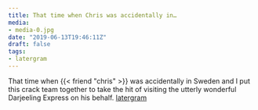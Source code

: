 ```yaml
---
title: That time when Chris was accidentally in…
media:
- media-0.jpg
date: "2019-06-13T19:46:11Z"
draft: false
tags:
- latergram
---
```

That time when {{< friend "chris" >}} was accidentally in Sweden and I put this crack team together to take the hit of visiting the utterly wonderful Darjeeling Express on his behalf. [latergram](/tags/latergram)
